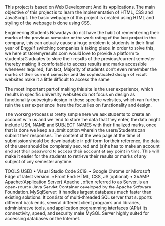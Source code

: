 This project is based on Web Development And its Applications. The main objective of this project is to learn the implementation of HTML, CSS and JavaScript. 
The basic webpage of this project is created using HTML and styling of the webpage is done using CSS.

Engineering Students Nowadays do not have the habit of remembering their marks of the previous semester or the work rating of the last project in the company, 
this can actually cause a huge problem to students in their final year of Engg/if switching companies is taking place, in order to solve this, we here at 
storemyresults.com would love to provide a platform to students/Graduates to store their results of the previous/current semester thereby making it comfortable 
to access results and marks accessible whenever required, fun fact, Majority of students don’t even remember the marks of their current semester and the sophisticated 
design of result websites make it a little difficult to access the same.

The most important part of making this site is the user experience, which results in specific university websites do not focus on design as functionality outweighs 
design in these specific websites, which can further ruin the user experience, here the focus lies on functionality and design. 

The Working Process is pretty simple here we ask students to create an account with us and we tend to store the data that they enter, the data might include USN, NAME and SUBJECT NAMES with their finalized marks, once that is done we keep a submit option wherein the users/Students can submit their responses.
The content of the web page at the time of submission should be downloadable in pdf form for their reference, the data of the user should be completely secured and (s)he has to make an account and set their password to access their account at any point in time. This will make it easier for the students to retrieve their results or marks of any subject of any semester anytime.

TOOLS USED
•	Visual Studio Code 2019.
•	Google Chrome or Microsoft Edge of latest version.
•	Front End: HTML, CSS, JS (optional)
•	XAAMP
        Apache:(Application Server) Apache , often referred to as  Server, is an open-source Java Servlet Container developed by the Apache Software Foundation.
        MySqlServer:	It handles largest databases much faster than existing solutions.
                      It consists of multi-threaded SQL server that supports different back ends, several different client programs and libraries, administrative tools, and                             application programming interfaces (APIs)
                     	Its connectivity, speed, and security make MySQL Server highly suited for accessing databases on the Internet.
